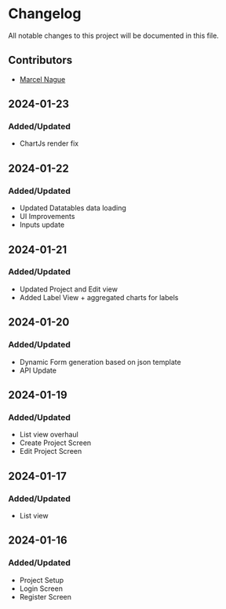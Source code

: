 # Changelog

All notable changes to this project will be documented in this file.

## Contributors

- [Marcel Nague](https://github.com/marcel-nague)

## 2024-01-23

### Added/Updated
- ChartJs render fix

## 2024-01-22

### Added/Updated
- Updated Datatables data loading
- UI Improvements
- Inputs update

## 2024-01-21

### Added/Updated
- Updated Project and Edit view
- Added Label View + aggregated charts for labels

## 2024-01-20

### Added/Updated
- Dynamic Form generation based on json template
- API Update

## 2024-01-19

### Added/Updated
- List view overhaul
- Create Project Screen
- Edit Project Screen

## 2024-01-17

### Added/Updated
- List view

## 2024-01-16

### Added/Updated
- Project Setup
- Login Screen
- Register Screen